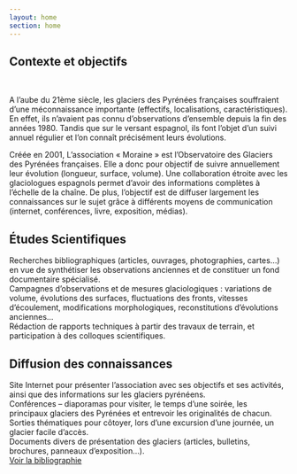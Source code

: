 ```yaml
---
layout: home
section: home
---
```


<section>
<div class="container">
  <div class="row">
    <div class="col-sm-3">
      <h1>
        Contexte et objectifs
      </h1>
    </div>
    <div class="col-sm-9">
      <br>
      <p>
      A l’aube du 21ème siècle, les glaciers des Pyrénées françaises souffraient d’une méconnaissance importante (effectifs, localisations, caractéristiques). En effet, ils n’avaient pas connu d’observations d’ensemble depuis la fin des années 1980. Tandis que sur le versant espagnol, ils font l’objet d’un suivi annuel régulier et l’on connaît précisément leurs évolutions.
      </p>
      <p>
      Créée en 2001, L’association « Moraine » est l’Observatoire des Glaciers des Pyrénées françaises. Elle a donc pour objectif de suivre annuellement leur évolution (longueur, surface, volume). Une collaboration étroite avec les glaciologues espagnols permet d’avoir des informations complètes à l’échelle de la chaîne. De plus, l’objectif est de diffuser largement les connaissances sur le sujet grâce à différents moyens de communication (internet, conférences, livre, exposition, médias).
      </p>
    </div>
  </div>
</div>
</section>

<section>
<div class="container">
  <div class="text-center">
    <h2>Études Scientifiques</h2>
  </div>
  <div class="row">
    <div class="col-sm-4">
      <div class="text-center"><span class="fa fa-book fa-2 fa-color"></span></div>
      Recherches bibliographiques (articles, ouvrages, photographies, cartes…) en vue de synthétiser les observations anciennes et de constituer un fond documentaire spécialisé.
    </div>
    <div class="col-sm-4">
      <div class="text-center"><span class="fa fa-area-chart fa-2 fa-color"></span></div>
      Campagnes d’observations et de mesures glaciologiques : variations de volume, évolutions des surfaces, fluctuations des fronts, vitesses d’écoulement, modifications morphologiques, reconstitutions d’évolutions anciennes…
    </div>
    <div class="col-sm-4">
      <div class="text-center"><span class="fa fa-file-text-o fa-2 fa-color"></span></div>
      Rédaction de rapports techniques à partir des travaux de terrain, et participation à des colloques scientifiques.
      <br>
    </div>
  </div>
</div>
</section>

<section>
<div class="container">
  <div class="text-center">
    <h2>Diffusion des connaissances</h2>
  </div>

  <div class="row">
    <div class="col-sm-3">
      <div class="text-center"><span class="fa fa-link fa-2 fa-color"></span></div>
      Site Internet pour présenter l’association avec ses objectifs et ses activités, ainsi que des informations sur les glaciers pyrénéens.
    </div>
    <div class="col-sm-3">
      <div class="text-center"><span class="fa fa-bullhorn fa-2 fa-color"></span></div>
      Conférences – diaporamas pour visiter, le temps d’une soirée, les principaux glaciers des Pyrénées et entrevoir les originalités de chacun.
    </div>
    <div class="col-sm-3">
      <div class="text-center"><span class="fa fa-compass fa-2 fa-color"></span></div>
      Sorties thématiques pour côtoyer, lors d’une excursion d’une journée, un glacier facile d’accès.
    </div>
    <div class="col-sm-3">
      <div class="text-center"><span class="fa fa-object-group fa-2 fa-color"></span></div>
      Documents divers de présentation des glaciers (articles, bulletins, brochures, panneaux d’exposition…).
      <br>
      <a href="{{ site.baseurl }}/pages/bibliographie/index.html" class="btn btn-link btn-sm pull-right">Voir la bibliographie</a>
    </div>
  </div>
</div>
</section>
